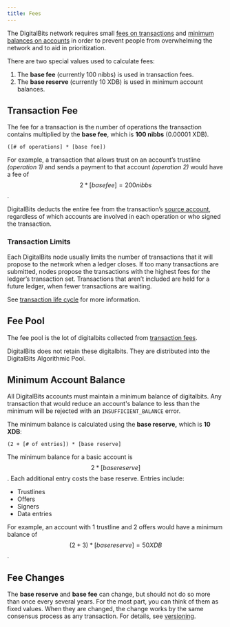 ```yaml
---
title: Fees
---
```


The DigitalBits network requires small [fees on transactions](#transaction-fee) and [minimum balances on accounts](#minimum-account-balance) in order to prevent people from overwhelming the network and to aid in prioritization.

There are two special values used to calculate fees:

1. The **base fee** (currently 100 nibbs) is used in transaction fees.
2. The **base reserve** (currently 10 XDB) is used in minimum account balances.


## Transaction Fee

The fee for a transaction is the number of operations the transaction contains multiplied by the **base fee**, which is **100 nibbs** (0.00001 XDB).

```math-formula
([# of operations] * [base fee])
```

For example, a transaction that allows trust on an account’s trustline *(operation 1)* and sends a payment to that account *(operation 2)* would have a fee of $$2 * [base fee] = 200 nibbs$$.

DigitalBits deducts the entire fee from the transaction’s [source account](./transactions.md#source-account), regardless of which accounts are involved in each operation or who signed the transaction.


### Transaction Limits

Each DigitalBits node usually limits the number of transactions that it will propose to the network when a ledger closes. If too many transactions are submitted, nodes propose the transactions with the highest fees for the ledger’s transaction set. Transactions that aren’t included are held for a future ledger, when fewer transactions are waiting.

See [transaction life cycle](./transactions.md#life-cycle) for more information.

## Fee Pool

The fee pool is the lot of digitalbits collected from [transaction fees](./fees.md#transaction-fee).

DigitalBits does not retain these digitalbits. They are distributed into the DigitalBits Algorithmic Pool. 



## Minimum Account Balance

All DigitalBits accounts must maintain a minimum balance of digitalbits. Any transaction that would reduce an account's balance to less than the minimum will be rejected with an `INSUFFICIENT_BALANCE` error.

The minimum balance is calculated using the **base reserve,** which is **10 XDB**:

```math-formula
(2 + [# of entries]) * [base reserve]
```

The minimum balance for a basic account is $$2 * [base reserve]$$. Each additional entry costs the base reserve. Entries include:

- Trustlines
- Offers
- Signers
- Data entries

For example, an account with 1 trustline and 2 offers would have a minimum balance of $$(2 + 3) * [base reserve] = 50 XDB$$.


## Fee Changes

The **base reserve** and **base fee** can change, but should not do so more than once every several years. For the most part, you can think of them as fixed values. When they are changed, the change works by the same consensus process as any transaction. For details, see [versioning](https://developer.digitalbits.io/guides/concepts/versioning.html).

<!--You can look up the current fees by [checking the details of the latest ledger](../../frontier/reference/endpoints/ledgers-single.md). -->

